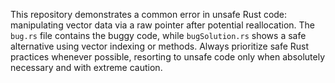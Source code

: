 This repository demonstrates a common error in unsafe Rust code: manipulating vector data via a raw pointer after potential reallocation.  The `bug.rs` file contains the buggy code, while `bugSolution.rs` shows a safe alternative using vector indexing or methods.  Always prioritize safe Rust practices whenever possible, resorting to unsafe code only when absolutely necessary and with extreme caution.